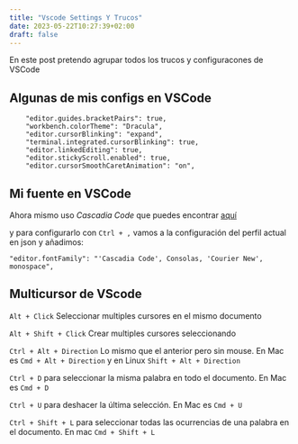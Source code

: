 ```yaml
---
title: "Vscode Settings Y Trucos"
date: 2023-05-22T10:27:39+02:00
draft: false
---
```

En este post pretendo agrupar todos los trucos y configuracones de VSCode

## Algunas de mis configs en VSCode

```
    "editor.guides.bracketPairs": true,
    "workbench.colorTheme": "Dracula",
    "editor.cursorBlinking": "expand",
    "terminal.integrated.cursorBlinking": true,
    "editor.linkedEditing": true,
    "editor.stickyScroll.enabled": true,
    "editor.cursorSmoothCaretAnimation": "on",
```

## Mi fuente en VSCode

Ahora mismo uso *Cascadia Code* que puedes encontrar [aquí](https://github.com/microsoft/cascadia-code)

y para configurarlo con `Ctrl + ,` vamos a la configuración del perfil actual en json y añadimos:

`"editor.fontFamily": "'Cascadia Code', Consolas, 'Courier New', monospace",`

## Multicursor de VScode

`Alt + Click` Seleccionar multiples cursores en el mismo documento

`Alt + Shift + Click`  Crear multiples cursores seleccionando

`Ctrl + Alt + Direction` Lo mismo que el anterior pero sin mouse. En Mac es `Cmd + Alt + Direction` y en Linux `Shift + Alt + Direction`

`Ctrl + D` para seleccionar la misma palabra en todo el documento. En Mac es `Cmd + D`

`Ctrl + U` para deshacer la última selección. En Mac es `Cmd + U`

`Ctrl + Shift + L` para seleccionar todas las ocurrencias de una palabra en el documento. En mac `Cmd + Shift + L`

